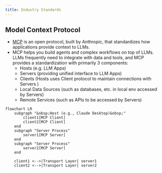 ```yaml
---
title: Industry Standards
---
```



## Model Context Protocol

- [MCP](https://modelcontextprotocol.io/introduction) is an open protocol, built by Anthropic, that standardizes how applications provide context to LLMs.
- MCP helps you build agents and complex workflows on top of LLMs. LLMs frequently need to integrate with data and tools, and MCP provides a standardization with primarily 3 components:
    - Hosts (e.g. LLM Apps)
    - Servers (providing unified interface to LLM Apps)
    - Clients (Hosts uses Client protocol to maintain connections with Servers )
    - Local Data Sources (such as databases, etc. in local env accessed by Servers)
    - Remote Services (such as APIs to be accessed by Servers)

```mermaid
flowchart LR
    subgraph "&nbsp;Host (e.g., Claude Desktop)&nbsp;"
        client1[MCP Client]
        client2[MCP Client]
    end
    subgraph "Server Process"
        server1[MCP Server]
    end
    subgraph "Server Process"
        server2[MCP Server]
    end

    client1 <-->|Transport Layer| server1
    client2 <-->|Transport Layer| server2
```


